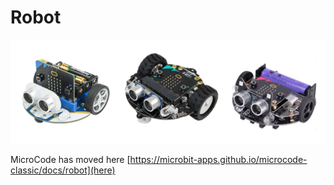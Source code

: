 # Robot

![Photograph of micro:bit robots](./images/robots.jpg)

MicroCode has moved here [https://microbit-apps.github.io/microcode-classic/docs/robot](here)